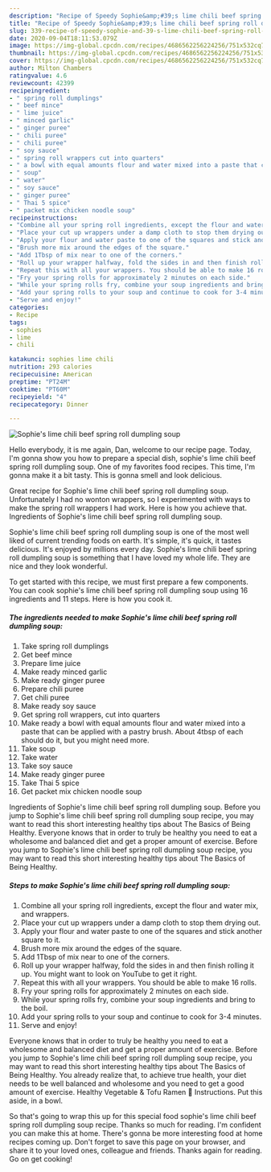 ```yaml
---
description: "Recipe of Speedy Sophie&amp;#39;s lime chili beef spring roll dumpling soup"
title: "Recipe of Speedy Sophie&amp;#39;s lime chili beef spring roll dumpling soup"
slug: 339-recipe-of-speedy-sophie-and-39-s-lime-chili-beef-spring-roll-dumpling-soup
date: 2020-09-04T18:11:53.079Z
image: https://img-global.cpcdn.com/recipes/4686562256224256/751x532cq70/sophies-lime-chili-beef-spring-roll-dumpling-soup-recipe-main-photo.jpg
thumbnail: https://img-global.cpcdn.com/recipes/4686562256224256/751x532cq70/sophies-lime-chili-beef-spring-roll-dumpling-soup-recipe-main-photo.jpg
cover: https://img-global.cpcdn.com/recipes/4686562256224256/751x532cq70/sophies-lime-chili-beef-spring-roll-dumpling-soup-recipe-main-photo.jpg
author: Milton Chambers
ratingvalue: 4.6
reviewcount: 42399
recipeingredient:
- " spring roll dumplings"
- " beef mince"
- " lime juice"
- " minced garlic"
- " ginger puree"
- " chili puree"
- " chili puree"
- " soy sauce"
- " spring roll wrappers cut into quarters"
- " a bowl with equal amounts flour and water mixed into a paste that can be applied with a pastry brush About 4tbsp of each should do it but you might need more"
- " soup"
- " water"
- " soy sauce"
- " ginger puree"
- " Thai 5 spice"
- " packet mix chicken noodle soup"
recipeinstructions:
- "Combine all your spring roll ingredients, except the flour and water mix, and wrappers."
- "Place your cut up wrappers under a damp cloth to stop them drying out."
- "Apply your flour and water paste to one of the squares and stick another square to it."
- "Brush more mix around the edges of the square."
- "Add 1Tbsp of mix near to one of the corners."
- "Roll up your wrapper halfway, fold the sides in and then finish rolling it up. You might want to look on YouTube to get it right."
- "Repeat this with all your wrappers. You should be able to make 16 rolls."
- "Fry your spring rolls for approximately 2 minutes on each side."
- "While your spring rolls fry, combine your soup ingredients and bring to the boil."
- "Add your spring rolls to your soup and continue to cook for 3-4 minutes."
- "Serve and enjoy!"
categories:
- Recipe
tags:
- sophies
- lime
- chili

katakunci: sophies lime chili 
nutrition: 293 calories
recipecuisine: American
preptime: "PT24M"
cooktime: "PT60M"
recipeyield: "4"
recipecategory: Dinner

---
```



![Sophie&#39;s lime chili beef spring roll dumpling soup](https://img-global.cpcdn.com/recipes/4686562256224256/751x532cq70/sophies-lime-chili-beef-spring-roll-dumpling-soup-recipe-main-photo.jpg)

Hello everybody, it is me again, Dan, welcome to our recipe page. Today, I'm gonna show you how to prepare a special dish, sophie&#39;s lime chili beef spring roll dumpling soup. One of my favorites food recipes. This time, I'm gonna make it a bit tasty. This is gonna smell and look delicious.

Great recipe for Sophie&#39;s lime chili beef spring roll dumpling soup. Unfortunately I had no wonton wrappers, so I experimented with ways to make the spring roll wrappers I had work. Here is how you achieve that. Ingredients of Sophie&#39;s lime chili beef spring roll dumpling soup.

Sophie&#39;s lime chili beef spring roll dumpling soup is one of the most well liked of current trending foods on earth. It's simple, it's quick, it tastes delicious. It's enjoyed by millions every day. Sophie&#39;s lime chili beef spring roll dumpling soup is something that I have loved my whole life. They are nice and they look wonderful.


To get started with this recipe, we must first prepare a few components. You can cook sophie&#39;s lime chili beef spring roll dumpling soup using 16 ingredients and 11 steps. Here is how you cook it.

<!--inarticleads1-->

##### The ingredients needed to make Sophie&#39;s lime chili beef spring roll dumpling soup:

1. Take  spring roll dumplings
1. Get  beef mince
1. Prepare  lime juice
1. Make ready  minced garlic
1. Make ready  ginger puree
1. Prepare  chili puree
1. Get  chili puree
1. Make ready  soy sauce
1. Get  spring roll wrappers, cut into quarters
1. Make ready  a bowl with equal amounts flour and water mixed into a paste that can be applied with a pastry brush. About 4tbsp of each should do it, but you might need more.
1. Take  soup
1. Take  water
1. Take  soy sauce
1. Make ready  ginger puree
1. Take  Thai 5 spice
1. Get  packet mix chicken noodle soup


Ingredients of Sophie&#39;s lime chili beef spring roll dumpling soup. Before you jump to Sophie&#39;s lime chili beef spring roll dumpling soup recipe, you may want to read this short interesting healthy tips about The Basics of Being Healthy. Everyone knows that in order to truly be healthy you need to eat a wholesome and balanced diet and get a proper amount of exercise. Before you jump to Sophie&#39;s lime chili beef spring roll dumpling soup recipe, you may want to read this short interesting healthy tips about The Basics of Being Healthy. 

<!--inarticleads2-->

##### Steps to make Sophie&#39;s lime chili beef spring roll dumpling soup:

1. Combine all your spring roll ingredients, except the flour and water mix, and wrappers.
1. Place your cut up wrappers under a damp cloth to stop them drying out.
1. Apply your flour and water paste to one of the squares and stick another square to it.
1. Brush more mix around the edges of the square.
1. Add 1Tbsp of mix near to one of the corners.
1. Roll up your wrapper halfway, fold the sides in and then finish rolling it up. You might want to look on YouTube to get it right.
1. Repeat this with all your wrappers. You should be able to make 16 rolls.
1. Fry your spring rolls for approximately 2 minutes on each side.
1. While your spring rolls fry, combine your soup ingredients and bring to the boil.
1. Add your spring rolls to your soup and continue to cook for 3-4 minutes.
1. Serve and enjoy!


Everyone knows that in order to truly be healthy you need to eat a wholesome and balanced diet and get a proper amount of exercise. Before you jump to Sophie&#39;s lime chili beef spring roll dumpling soup recipe, you may want to read this short interesting healthy tips about The Basics of Being Healthy. You already realize that, to achieve true health, your diet needs to be well balanced and wholesome and you need to get a good amount of exercise. Healthy Vegetable &amp; Tofu Ramen 🍜 Instructions. Put this aside, in a bowl. 

So that's going to wrap this up for this special food sophie&#39;s lime chili beef spring roll dumpling soup recipe. Thanks so much for reading. I'm confident you can make this at home. There's gonna be more interesting food at home recipes coming up. Don't forget to save this page on your browser, and share it to your loved ones, colleague and friends. Thanks again for reading. Go on get cooking!
